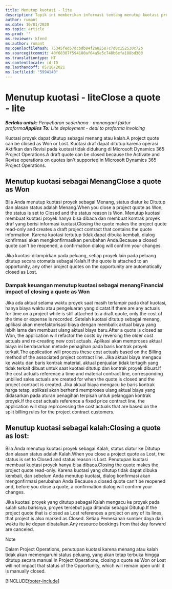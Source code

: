```yaml
---
title: Menutup kuotasi - lite
description: Topik ini memberikan informasi tentang menutup kuotasi proyek di Project Operations.
author: rumant
ms.date: 10/01/2020
ms.topic: article
ms.prod: ''
ms.reviewer: kfend
ms.author: rumant
ms.openlocfilehash: 75345fed57dcbdb84f2a82587c7d0c152530c72b
ms.sourcegitcommit: 40f68387f594180af64a5e5c748b6efa188bd300
ms.translationtype: HT
ms.contentlocale: id-ID
ms.lasthandoff: 05/10/2021
ms.locfileid: "5994140"
---
```

# <a name="close-a-quote---lite"></a><span data-ttu-id="9618a-103">Menutup kuotasi - lite</span><span class="sxs-lookup"><span data-stu-id="9618a-103">Close a quote - lite</span></span>

<span data-ttu-id="9618a-104">_**Berlaku untuk:** Penyebaran sederhana - menangani faktur proforma_</span><span class="sxs-lookup"><span data-stu-id="9618a-104">_**Applies To:** Lite deployment - deal to proforma invoicing_</span></span>

<span data-ttu-id="9618a-105">Kuotasi proyek dapat ditutup sebagai menang atau kalah.</span><span class="sxs-lookup"><span data-stu-id="9618a-105">A project quote can be closed as Won or Lost.</span></span> <span data-ttu-id="9618a-106">Kuotasi draf dapat ditutup karena operasi Aktifkan dan Revisi pada kuotasi tidak didukung di Microsoft Dynamics 365 Project Operations.</span><span class="sxs-lookup"><span data-stu-id="9618a-106">A draft quote can be closed because the Activate and Revise operations on quotes isn't supported in Microsoft Dynamics 365 Project Operations.</span></span>

## <a name="close-a-quote-as-won"></a><span data-ttu-id="9618a-107">Menutup kuotasi sebagai Menang</span><span class="sxs-lookup"><span data-stu-id="9618a-107">Close a quote as Won</span></span>

<span data-ttu-id="9618a-108">Bila Anda menutup kuotasi proyek sebagai Menang, status diatur ke Ditutup dan alasan status adalah Menang.</span><span class="sxs-lookup"><span data-stu-id="9618a-108">When you close a project quote as Won, the status is set to Closed and the status reason is Won.</span></span> <span data-ttu-id="9618a-109">Menutup kuotasi membuat kuotasi proyek hanya bisa dibaca dan membuat kontrak proyek draf yang berisi informasi kuotasi.</span><span class="sxs-lookup"><span data-stu-id="9618a-109">Closing the quote makes the project quote read-only and creates a draft project contract that contains the quote information.</span></span> <span data-ttu-id="9618a-110">Karena kuotasi tertutup tidak dapat dibuka kembali, dialog konfirmasi akan mengkonfirmasikan perubahan Anda.</span><span class="sxs-lookup"><span data-stu-id="9618a-110">Because a closed quote can't be reopened, a confirmation dialog will confirm your changes.</span></span>

<span data-ttu-id="9618a-111">Jika kuotasi dilampirkan pada peluang, setiap proyek lain pada peluang ditutup secara otomatis sebagai Kalah.</span><span class="sxs-lookup"><span data-stu-id="9618a-111">If the quote is attached to an opportunity, any other project quotes on the opportunity are automatically closed as Lost.</span></span>

### <a name="financial-impact-of-closing-a-quote-as-won"></a><span data-ttu-id="9618a-112">Dampak keuangan menutup kuotasi sebagai menang</span><span class="sxs-lookup"><span data-stu-id="9618a-112">Financial impact of closing a quote as Won</span></span>

<span data-ttu-id="9618a-113">Jika ada aktual selama waktu proyek saat masih terlampir pada draf kuotasi, hanya biaya waktu atau pengeluaran yang dicatat.</span><span class="sxs-lookup"><span data-stu-id="9618a-113">If there are any actuals for time on a project while is still attached to a draft quote, only the cost of the time or expense is recorded.</span></span> <span data-ttu-id="9618a-114">Setelah kuotasi ditutup sebagai menang, aplikasi akan merefaktorisasi biaya dengan membalik aktual biaya yang lebih lama dan membuat ulang aktual biaya baru.</span><span class="sxs-lookup"><span data-stu-id="9618a-114">After a quote is closed as Won, the application will refactor the costs by reversing the older cost actuals and re-creating new cost actuals.</span></span> <span data-ttu-id="9618a-115">Aplikasi akan memproses aktual biaya ini berdasarkan metode penagihan pada baris kontrak proyek terkait.</span><span class="sxs-lookup"><span data-stu-id="9618a-115">The application will process these cost actuals based on the Billing method of the associated project contract line.</span></span> <span data-ttu-id="9618a-116">Jika aktual biaya mengacu ke waktu dan baris kontrak material, aktual penjualan tidak tertagih yang tidak terkait dibuat untuk saat kuotasi ditutup dan kontrak proyek dibuat.</span><span class="sxs-lookup"><span data-stu-id="9618a-116">If the cost actuals reference a time and material contract line, corresponding unbilled sales actuals are created for when the quote is closed and the project contract is created.</span></span> <span data-ttu-id="9618a-117">Jika aktual biaya mengacu ke baris kontrak harga tetap, aplikasi akan berhenti memproses ulang aktual biaya yang didasarkan pada aturan penagihan terpisah untuk pelanggan kontrak proyek.</span><span class="sxs-lookup"><span data-stu-id="9618a-117">If the cost actuals reference a fixed price contract line, the application will stop reprocessing the cost actuals that are based on the split billing rules for the project contract customers.</span></span>

## <a name="closing-a-quote-as-lost"></a><span data-ttu-id="9618a-118">Menutup kuotasi sebagai kalah:</span><span class="sxs-lookup"><span data-stu-id="9618a-118">Closing a quote as lost:</span></span>

<span data-ttu-id="9618a-119">Bila Anda menutup kuotasi proyek sebagai Kalah, status diatur ke Ditutup dan alasan status adalah Kalah.</span><span class="sxs-lookup"><span data-stu-id="9618a-119">When you close a project quote as Lost, the status is set to Closed and status reason is Lost.</span></span> <span data-ttu-id="9618a-120">Penutupan kuotasi membuat kuotasi proyek hanya bisa dibaca.</span><span class="sxs-lookup"><span data-stu-id="9618a-120">Closing the quote makes the project quote read-only.</span></span> <span data-ttu-id="9618a-121">Karena kuotasi yang ditutup tidak dapat dibuka kembali, dan sebelum Anda menutup kuotasi, dialog konfirmasi akan mengonfirmasi perubahan Anda.</span><span class="sxs-lookup"><span data-stu-id="9618a-121">Because a closed quote can't be reopened and, before you close a quote, a confirmation dialog will confirm your changes.</span></span>

<span data-ttu-id="9618a-122">Jika kuotasi proyek yang ditutup sebagai Kalah mengacu ke proyek pada salah satu barisnya, proyek tersebut juga ditandai sebagai Ditutup.</span><span class="sxs-lookup"><span data-stu-id="9618a-122">If the project quote that is closed as Lost references a project on any of its lines, that project is also marked as Closed.</span></span> <span data-ttu-id="9618a-123">Setiap Pemesanan sumber daya dari waktu itu ke depan dibatalkan.</span><span class="sxs-lookup"><span data-stu-id="9618a-123">Any resource bookings from that day forward are canceled.</span></span>

> [!NOTE]
> <span data-ttu-id="9618a-124">Dalam Project Operations, penutupan kuotasi karena menang atau kalah tidak akan memengaruhi status peluang, yang akan tetap terbuka hingga ditutup secara manual.</span><span class="sxs-lookup"><span data-stu-id="9618a-124">In Project Operations, closing a quote as Won or Lost will not impact that status of the Opportunity, which will remain open until it is manually closed.</span></span>


[!INCLUDE[footer-include](../../includes/footer-banner.md)]